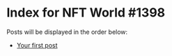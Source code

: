 # Index for NFT World #1398
Posts will be displayed in the order below:

- [Your first post](./001-first.md)

